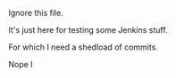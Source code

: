 Ignore this file.

It's just here for testing some Jenkins stuff.

For which I need a shedload of commits.

Nope I 
